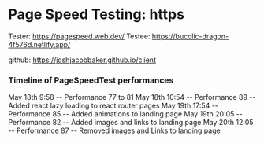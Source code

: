 # Page Speed Testing: https

Tester: https://pagespeed.web.dev/
Testee: https://bucolic-dragon-4f576d.netlify.app/

github: https://joshjacobbaker.github.io/client

### Timeline of PageSpeedTest performances

May 18th 9:58 -- Performance 77 to 81
May 18th 10:54 -- Performance 89 -- Added react lazy loading to react router pages
May 19th 17:54 -- Performance 85 -- Added animations to landing page
May 19th 20:05 -- Performance 82 -- Added images and links to landing page
May 20th 12:05 -- Performance 87 -- Removed images and Links to landing page

